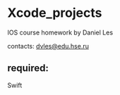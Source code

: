 # Xcode_projects

IOS course homework by Daniel Les

contacts: dvles@edu.hse.ru

## required:

Swift 

